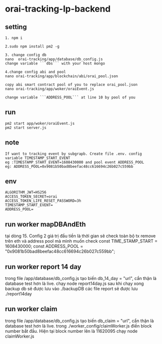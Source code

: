 # orai-tracking-lp-backend

## setting

```
1. npm i
```
```
2.sudo npm install pm2 -g
```
```
3. change config db
nano  orai-tracking/app/database/db_config.js
change variable ```dbs``` with your host mongo  
```
```
4.change config abi and pool
nano orai-tracking/app/blockchain/abi/orai_pool.json

copy abi smart contract pool of you to replace orai_pool.json
nano orai-tracking/app/woker/oraiEvent.js

change variable ```ADDRESS_POOL``` at line 10 by pool of you
```
## run
```
pm2 start app/woker/oraiEvent.js
pm2 start server.js
```

## note
```
If want to tracking event by subgrapb. Create file .env. config variable TIMESTAMP_START_EVENT 
eg :TIMESTAMP_START_EVENT=1608430000 and pool event ADDRESS_POOL 
eg: ADDRESS_POOL=0x9081b50bad8beefac48cc616694c26b027c559bb
```

## env 
```
ALGORITHM_JWT=HS256
ACCESS_TOKEN_SECRET=orai
ACCESS_TOKEN_LIFE_RESET_PASSWORD=3h
TIMESTAMP_START_EVENT=
ADDRESS_POOL=
```


## run worker mapDBAndEth
tại dòng 15. Config 2 giá trị đầu tiền là thời gian sẽ check toàn bộ tx remove trên eth và address pool mà mình muốn check
const TIME_STAMP_START = 1608430000;
const ADDRESS_POOL = "0x9081b50bad8beefac48cc616694c26b027c559bb";

## run worker report 14 day

trong file /app/database/db_config.js 
tạo biến db_14_day = "url", cẩn thận là database test hơn là live.
chạy node report14day.js
sau khi chạy xong backup db sẽ được lưu vào ./backupDB
các file report sẽ được lưu ./report14day

## run worker claim
trong file /app/database/db_config.js 
tạo biến db_claim = "url", cẩn thận là database test hơn là live.
trong ./worker_config/claimWorker.js điền block number bắt đầu. Hiện tại block number lên là 11620095
chạy node claimWorker.js
